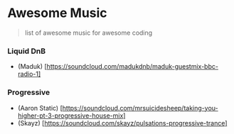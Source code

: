 # Awesome Music
> list of awesome music for awesome coding

### Liquid DnB
+ (Maduk) [https://soundcloud.com/madukdnb/maduk-guestmix-bbc-radio-1]

### Progressive
+ (Aaron Static) [https://soundcloud.com/mrsuicidesheep/taking-you-higher-pt-3-progressive-house-mix]
+ (Skayz) [https://soundcloud.com/skayz/pulsations-progressive-trance]
